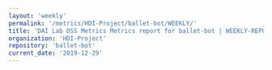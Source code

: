 ```yaml
---
layout: 'weekly'
permalink: '/metrics/HDI-Project/ballet-bot/WEEKLY/'
title: 'DAI Lab OSS Metrics Metrics report for ballet-bot | WEEKLY-REPORT-2019-12-29'
organization: 'HDI-Project'
repository: 'ballet-bot'
current_date: '2019-12-29'
---
```

